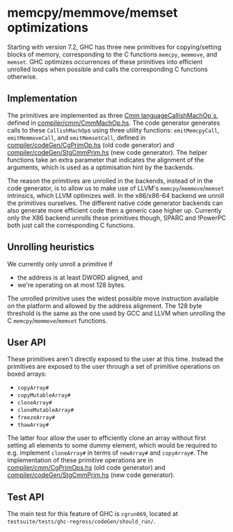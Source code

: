 # memcpy/memmove/memset optimizations


Starting with version 7.2, GHC has three new primitives for copying/setting blocks of memory, corresponding to the C functions `memcpy`, `memmove`, and `memset`. GHC optimizes occurrences of these primitives into efficient unrolled loops when possible and calls the corresponding C functions otherwise.

## Implementation


The primitives are implemented as three [Cmm language](commentary/compiler/cmm-type)[CallishMachOp\`s](commentary/compiler/cmm-type#operators-and-primitive-operations), defined in [compiler/cmm/CmmMachOp.hs](/trac/ghc/browser/ghc/compiler/cmm/CmmMachOp.hs). The code generator generates calls to these `CallishMachOp`s using three utility functions: `emitMemcpyCall`, `emitMemmoveCall`, and `emitMemsetCall`, defined in [compiler/codeGen/CgPrimOp.hs](/trac/ghc/browser/ghc/compiler/codeGen/CgPrimOp.hs) (old code generator) and [compiler/codeGen/StgCmmPrim.hs](/trac/ghc/browser/ghc/compiler/codeGen/StgCmmPrim.hs) (new code generator). The helper functions take an extra parameter that indicates the alignment of the arguments, which is used as a optimisation hint by the backends.


The reason the primitives are unrolled in the backends, instead of in the code generator, is to allow us to make use of LLVM's `memcpy`/`memmove`/`memset` intrinsics, which LLVM  optimizes well. In the x86/x86-64 backend we unroll the primitives ourselves. The different native code generator backends can also generate more efficient code then a generic case higher up. Currently only the X86 backend unrolls these primitives though, SPARC and !PowerPC both just call the corresponding C functions.

## Unrolling heuristics


We currently only unroll a primitive if

- the address is at least DWORD aligned, and
- we're operating on at most 128 bytes.


The unrolled primitive uses the widest possible move instruction available on the platform and allowed by the address alignment. The 128 byte threshold is the same as the one used by GCC and LLVM when unrolling the C `memcpy`/`memmove`/`memset` functions.

## User API


These primitives aren't directly exposed to the user at this time. Instead the primitives are exposed to the user through a set of primitive operations on boxed arrays:

- `copyArray#`
- `copyMutableArray#`
- `cloneArray#`
- `cloneMutableArray#`
- `freezeArray#`
- `thawArray#`


The latter four allow the user to efficiently clone an array without first setting all elements to some dummy element, which would be required to e.g. implement `cloneArray#` in terms of `newArray#` and `copyArray#`. The implementation of these primitive operations are in [compiler/cmm/CgPrimOps.hs](/trac/ghc/browser/ghc/compiler/cmm/CgPrimOps.hs) (old code generator) and [compiler/codeGen/StgCmmPrim.hs](/trac/ghc/browser/ghc/compiler/codeGen/StgCmmPrim.hs) (new code generator).

## Test API


The main test for this feature of GHC is `cgrun069`, located at `testsuite/tests/ghc-regress/codeGen/should_run/`.
